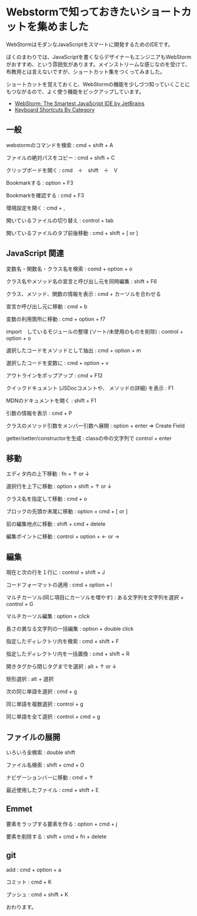 # Webstormで知っておきたいショートカットを集めました

WebStormはモダンなJavaScriptをスマートに開発するためのIDEです。

ぼくのまわりでは、JavaScriptを書くならデザイナーもエンジニアもWebStormがおすすめ、という雰囲気があります。メインストリームな感じなのを受けて、布教用とは言えないですが、ショートカット集をつくってみました。

ショートカットを覚えておくと、WebStormの機能を少しづつ知っていくことにもつながるので、よく使う機能をピックアップしています。

* [WebStorm: The Smartest JavaScript IDE by JetBrains](https://www.jetbrains.com/webstorm/)
* [Keyboard Shortcuts By Category](https://www.jetbrains.com/help/webstorm/2016.2/keyboard-shortcuts-by-category.html)





## 一般

webstormのコマンドを検索
: cmd + shift + A

ファイルの絶対パスをコピー
: cmd + shift + C

クリップボードを開く
: cmd　＋　shift　＋　V

Bookmarkする
: option + F3

Bookmarkを確認する
: cmd + F3

環境設定を開く
: cmd + ,

開いているファイルの切り替え
: control + tab

開いているファイルのタブ前後移動
: cmd + shift + [ or ]




## JavaScript 関連

変数名・関数名・クラス名を検索
: comd + option + o

クラス名やメソッド名の宣言と呼び出し元を同時編集
: shift + F6

クラス、メソッド、関数の情報を表示
: cmd + カーソルを合わせる

宣言か呼び出し元に移動
: cmd + b

変数の利用箇所に移動
: cmd + option + f7

import　しているモジュールの整理 (ソート/未使用のものを削除)
: control + option + o

選択したコードをメソッドとして抽出
: cmd + option + m

選択したコードを変数に
: cmd + option + v

アウトラインをポップアップ
: cmd + F12

クイックドキュメント (JSDocコメントや、 メソッドの詳細) を表示
: F1

MDNのドキュメントを開く
: shift + F1

引数の情報を表示
: cmd + P

クラスのメソッド引数をメンバー引数へ展開
: option + enter => Create Field

getter/setter/constructorを生成
: classの中の文字列で control + enter



## 移動

エディタ内の上下移動
: fn + ↑ or ↓

選択行を上下に移動
: option + shift + ↑ or ↓

クラス名を指定して移動
: cmd + o

ブロックの先頭か末尾に移動
: option + cmd + [ or ]

前の編集地点に移動
: shift + cmd + delete

編集ポイントに移動
: control + option + ← or →





## 編集

現在と次の行を１行に
: control + shift + J

コードフォーマットの適用
: cmd + option + l

マルチカーソル(同じ項目にカーソルを増やす)
: ある文字列を文字列を選択 + control + G

マルチカーソル編集
: option + click

長さの異なる文字列の一括編集
: option + double click

指定したディレクトリ内を検索
: cmd + shift + F

指定したディレクトリ内を一括置換
: cmd + shift + R

開きタグから閉じタグまでを選択
: alt + ↑ or ↓

矩形選択
: alt + 選択

次の同じ単語を選択
: cmd + g

同じ単語を複数選択
: control + g

同じ単語を全て選択
: control + cmd + g



## ファイルの展開

いろいろ全検索
: double shift

ファイル名検索
: shift + cmd + O

ナビゲーションバーに移動
: cmd + ↑

最近使用したファイル
: cmd + shift + E





## Emmet

要素をラップする要素を作る
: option + cmd + j

要素を削除する
: shift + cmd + fn + delete





## git

add
: cmd + option + a

コミット
: cmd + K

プッシュ
: cmd + shift + K





おわります。





























